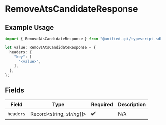 # RemoveAtsCandidateResponse

## Example Usage

```typescript
import { RemoveAtsCandidateResponse } from "@unified-api/typescript-sdk/sdk/models/operations";

let value: RemoveAtsCandidateResponse = {
  headers: {
    "key": [
      "<value>",
    ],
  },
};
```

## Fields

| Field                      | Type                       | Required                   | Description                |
| -------------------------- | -------------------------- | -------------------------- | -------------------------- |
| `headers`                  | Record<string, *string*[]> | :heavy_check_mark:         | N/A                        |